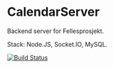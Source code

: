 # CalendarServer
Backend server for Fellesprosjekt. 

Stack: Node.JS, Socket.IO, MySQL.

[![Build Status](https://travis-ci.org/ph3b/CalendarServer.svg?branch=master)](https://travis-ci.org/ph3b/CalendarServer)
